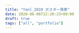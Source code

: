 ```yaml
---
title: "Yanl_2019 ポスター発表"
date: 2020-06-06T22:20:23+09:00
draft: true
tags: ["all", "portfolio"]
---
```


